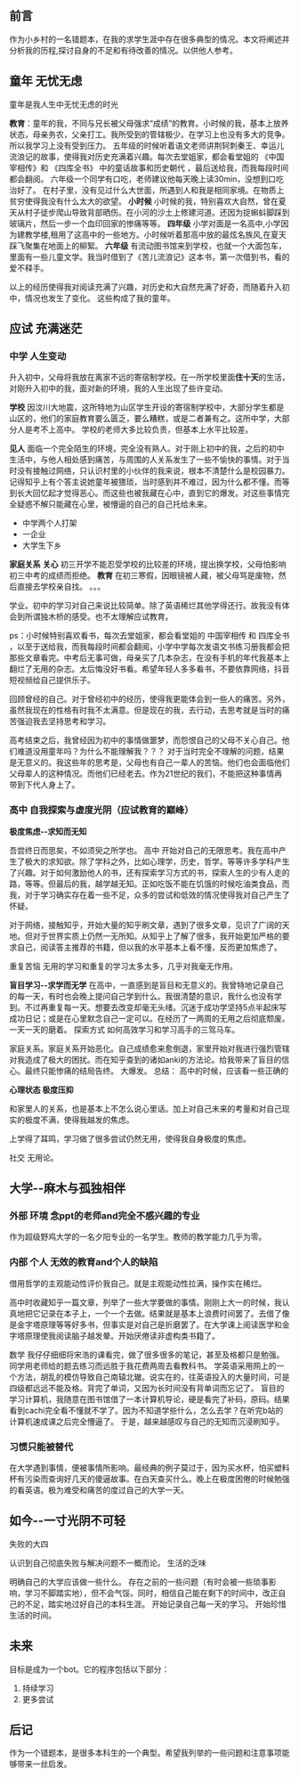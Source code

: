 ## 前言

作为小乡村的一名错题本，在我的求学生涯中存在很多典型的情况。本文将阐述并分析我的历程,探讨自身的不足和有待改善的情况。以供他人参考。

## 童年  无忧无虑

童年是我人生中无忧无虑的时光

**教育**：童年的我，不同与兄长被父母强求“成绩”的教育。小时候的我，基本上放养状态，母亲务农，父亲打工。我所受到的管辖极少。在学习上也没有多大的竞争。所以我学习上没有受到压力。
  五年级的时候听着语文老师讲荆轲刺秦王、幸运儿流浪记的故事，使得我对历史充满着兴趣。每次去堂姐家，都会看堂姐的 《中国宰相传》和 《四库全书》 中的童话故事和历史朝代 ，最后送给我，而我每段时间都会翻阅。
  六年级一个同学有口吃，老师建议他每天晚上读30min，没想到口吃治好了。
在村子里，没有见过什么大世面，所遇到人和我是相同家境。在物质上贫穷使得我没有什么太大的欲望。
**小时候**  小时候的我，特别喜欢大自然，曾在夏天从村子徒步爬山导致背部晒伤。在小河的沙土上修建河道。还因为捉蝌蚪脚踩到玻璃片，然后一步一个血印回家的惨痛等等。
**四年级**  小学对面是一名高中,小学因为建教学楼,租用了这高中的一些地方。小时候听着那高中放的最炫名族风,在夏天踩飞聚集在地面上的柳絮。
**六年级**  有流动图书馆来到学校，也就一个大面包车，里面有一些儿童文学。我当时借到了《苦儿流浪记》这本书，第一次借到书，看的爱不释手。

以上的经历使得我对阅读充满了兴趣，对历史和大自然充满了好奇，而随着升入初中，情况也发生了变化。
这些构成了我的童年。

## 应试 充满迷茫

### 中学 人生变动

升入初中，父母将我放在离家不远的寄宿制学校。在一所学校里面**住十天**的生活，对刚升入初中的我，面对新的环境，我的人生出现了些许变动。

**学校** 因汶川大地震，这所特地为山区学生开设的寄宿制学校中，大部分学生都是山区的，他们的家庭教育要么匮乏，要么糟糕，或是二者兼有之。这所中学，大部分人是考不上高中。
  学校的老师大多比较负责，但基本上水平比较差。

**见人**  面临一个完全陌生的环境，完全没有熟人。对于刚上初中的我，之后的初中生活中，与他人相处感到痛苦，与周围的人关系发生了一些不愉快的事情。对于当时没有接触过网络，只认识村里的小伙伴的我来说，根本不清楚什么是校园暴力。记得知乎上有个答主说她童年被猥琐，当时感到并不难过，因为什么都不懂。而等到长大回忆起才觉得恶心。而这些也被我藏在心中，直到它的爆发。对这些事情完全疑惑不解只能藏在心里，被懵逼的自己的自己托给未来。
* 中学两个人打架
* 一企业
* 大学生下乡

**家庭关系** 
**关心**  初三开学不能忍受学校的比较差的环境，提出换学校，父母怕影响初三中考的成绩而拒绝。
**教育**  在初三寒假，因眼镜被人藏，被父母骂是废物，然后直接去学校亲自找。
。。。

学业。初中的学习对自己来说比较简单。除了英语稀烂其他学得还行。故我没有体会到所谓独木桥的感受。也不太理解应试教育。

ps：小时候特别喜欢看书，每次去堂姐家，都会看堂姐的 中国宰相传 和 四库全书 ，以至于送给我，而我每段时间都会翻阅，小学中学每次发语文书练习册我都会把那些文章看完。中考后无事可做，母亲买了几本杂志，在没有手机的年代我基本上翻烂了无用的杂志。太后悔没好书看。希望年轻人多多看书，不要依靠网络，抖音短视频给自己提供乐子。

回顾曾经的自己。对于曾经初中的经历，使得我更能体会到一些人的痛苦。另外，虽然我现在的性格有时我不太满意。但是现在的我，去行动，去思考就是当时的痛苦强迫我去坚持思考和学习。

高考结束之后，我曾经因为初中的事情做噩梦，而怨恨自己的父母不关心自己。他们难道没用童年吗？为什么不能理解我？？？
对于当时完全不理解的问题，结果是无意义的。我这些年的思考是，父母也有自己一辈人的苦恼。他们也会面临他们父母辈人的这种情况。而他们已经老去。作为21世纪的我们，不能把这种事情再带到下代人身上了。



### 高中 自我探索与虚度光阴（应试教育的巅峰）

**极度焦虑--求知而无知**

吾尝终日而思矣，不如须臾之所学也。
高中  开始对自己的无限思考。我在高中产生了极大的求知欲。除了学科之外，比如心理学，历史，哲学。等等许多学科产生了兴趣。对于如何激励他人的书，还有探索学习方式的书，探索人生的少有人走的路，等等。但最后的我，越学越无知。正如吃饭不能在饥饿的时候吃油类食品，而我，对于学习确实存在着一些不足，众多的尝试和低效的情况使得我对自己产生了怀疑。

对于网络，接触知乎，开始大量的知乎刷文章，遇到了很多文章，见识了广阔的天地。但对于世界实质上仍然一无所知。从知乎上了解了很多，我开始更加严格的要求自己，阅读答主推荐的书籍，但以我的水平基本上看不懂，反而更加焦虑了。

重复苦恼  无用的学习和重复的学习太多太多，几乎对我毫无作用。

**盲目学习--求学而无学**
在高中，一直感到是盲目和无意义的。我曾特地记录自己的每一天，有时也会晚上提问自己学到什么。我很清楚的意识，我什么也没有学到。不过再重复每一天。想要去改变却毫无头绪。沉迷于成功学坚持5点半起床写成功日记；或是在心里默念自己一定可以。在经历了一两周的无用之后彻底颓废。一天一天的磨着。
探索方式  如何高效学习和学习高手的三驾马车。

家庭关系。家庭关系开始恶化。自己成绩愈来愈倒退，家里开始对我进行强烈管辖对我造成了极大的困扰。而在知乎查到的诸如anki的方法论。给我带来了盲目的信心。最终只能惨痛的结局告终。
大爆发。
总结： 高中的时候，应该看一些正确的

**心理状态  极度压抑**

和家里人的关系，也是基本上不怎么说心里话。加上对自己未来的考量和对自己现实的极度不满，使得我越发的焦虑。

上学得了耳鸣，学习做了很多尝试仍然无用，使得我自身极度的焦虑。

社交
无用论。


## 大学--麻木与孤独相伴

### 外部 环境 念ppt的老师and完全不感兴趣的专业
  作为超级野鸡大学的一名夕阳专业的一名学生。教师的教学能力几乎为零。
### 内部 个人 无效的教育and个人的缺陷
  借用哲学的主观能动性评价我自己。就是主观能动性拉满，操作实在稀烂。
  
高中时收藏知乎一篇文章，列举了一些大学要做的事情。刚刚上大一的时候，我认真地把它记录在本子上，一个一个去做。结果就是基本上浪费时间罢了。去借了像是金字塔原理等等好多书，但事实是对自己是折磨罢了。在大学课上阅读医学和金字塔原理使我阅读脑子越发晕。开始厌倦读非虚构类书籍了。

数学 我仔仔细细将宋浩的课看完，做了很多很多的笔记，甚至及格都只是勉强。同学用老师给的题去练习而远胜于我花费两周去看教科书。
学英语采用网上的一个方法，胡乱的模仿导致自己南辕北辙。说实在的，往英语投入的大量时间，可是四级都远远不能及格。背完了单词，又因为长时间没有背单词而忘记了。
盲目的学习计算机，我随意在图书馆借了一本计算机导论，硬是看完了补码，原码。结果看到cachi完全看不懂就不学了。因为不知道学些什么，怎么去学？在听完b站的计算机速成课之后完全懵逼了。
于是，越来越感叹与自己的无知而沉浸刷知乎。

### 习惯只能被替代
在大学遇到事情，便被事情所影响。最经典的例子莫过于，因为买水杯，怕买塑料杯有污染而查询好几天的傻逼故事。在白天查买什么。晚上在极度困倦的时候勉强的看英语。极为难受和痛苦的度过自己的大学一天。

## 如今--一寸光阴不可轻

失败的大四

认识到自己彻底失败与解决问题不一概而论。
生活的乏味


明确自己的大学应该做一些什么。
存在之前的一些问题（有时会被一些琐事影响，学习不脚踏实地），但不会气馁。同时，相信自己能在剩下的时间中，改正自己的不足，踏实地过好自己的本科生涯。
开始记录自己每一天的学习。
开始珍惜生活的时间。

## 未来

目标是成为一个bot。它的程序包括以下部分：
1. 持续学习
2. 更多尝试

##  后记

作为一个错题本，是很多本科生的一个典型。希望我列举的一些问题和注意事项能够带来一丝启发。